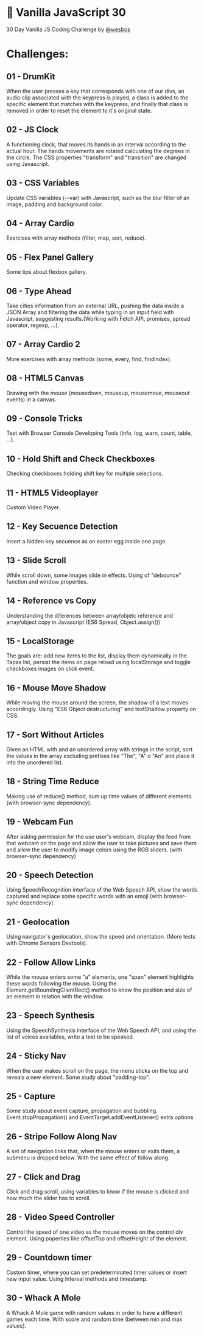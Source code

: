 # 🍦 Vanilla JavaScript 30
30 Day Vanilla JS Coding Challenge by [@wesbos](https://JavaScript30.com)

# Challenges:

## 01 - DrumKit

When the user presses a key that corresponds with one of our divs, an audio clip associated with the keypress is played, a class is added to the specific element that matches with the keypress, and finally that class is removed in order to reset the element to it's original state.

## 02 - JS Clock

A functioning clock, that moves its hands in an interval according to the actual hour. The hands movements are rotated calculating the degrees in the circle. The CSS properties "transform" and "transition" are changed using Javascript.

## 03 - CSS Variables

Update CSS variables (--var) with Javascript, such as the blur filter of an image, padding and background color.

## 04 - Array Cardio

Exercises with array methods (filter, map, sort, reduce).

## 05 - Flex Panel Gallery

Some tips about flexbox gallery.

## 06 - Type Ahead

Take cities information from an external URL, pushing the data inside a JSON Array and filtering the data while typing in an input field with Javascript, suggesting results.(Working with Fetch API, promises, spread operator, regexp, ...).

## 07 - Array Cardio 2

More exercises with array methods (some, every, find, findIndex).

## 08 - HTML5 Canvas

Drawing with the mouse (mousedown, mouseup, mousemove, mouseout events) in a canvas.

## 09 - Console Tricks

Test with Browser Console Developing Tools (info, log, warn, count, table, ...).

## 10 - Hold Shift and Check Checkboxes

Checking checkboxes holding shift key for multiple selections.

## 11 - HTML5 Videoplayer

Custom Video Player.

## 12 - Key Secuence Detection

Insert a hidden key secuence as an easter egg inside one page.

## 13 - Slide Scroll

While scroll down, some images slide in effects. Using of "debounce" function and window properties.

## 14 - Reference vs Copy

Understanding the diferences between array/objetc reference and array/object copy in Javascript (ES6 Spread, Object.assign())

## 15 - LocalStorage

The goals are: add new items to the list, display them dynamically in the Tapas list, persist the items on page reload using localStorage and toggle checkboxes images on click event.

## 16 - Mouse Move Shadow

While moving the mouse around the screen, the shadow of a text moves accordingly. Using "ES6 Object destructuring" and textShadow property on CSS.

## 17 - Sort Without Articles

Given an HTML with and an unordered array with strings in the script, sort the values in the array excluding prefixes like "The", "A" o "An" and place it into the unordered list.

## 18 - String Time Reduce

Making use of reduce() method, sum up time values of different elements. (with browser-sync dependency).

## 19 - Webcam Fun

After asking permission for the use user's webcam, display the feed from that webcam on the page and allow the user to take pictures and save them and allow 
the user to modify image colors using the RGB sliders. (with browser-sync dependency)

## 20 - Speech Detection

Using SpeechRecognition interface of the Web Speech API, show the words captured and replace some specific words with an emoji (with browser-sync dependency).

## 21 - Geolocation

Using navigator´s geolocation, show the speed and orientation. (More tests with Chrome Sensors Devtools).

## 22 - Follow Allow Links

While the mouse enters some "a" elements, one "span" element highlights these words following the mouse. Using the Element.getBoundingClientRect() method to know the position and size of an element in relation with the window.

## 23 - Speech Synthesis

Using the SpeechSynthesis interface of the Web Speech API, and using the list of voices availables, write a text to be speaked. 

## 24 - Sticky Nav

When the user makes scroll on the page, the menu sticks on the top and reveals a new element. Some study about "padding-top".

## 25 - Capture

Some study about event capture, propagation and bubbling. Event.stopPropagation() and EventTarget.addEventListener() extra options

## 26 - Stripe Follow Along Nav

A set of navigation links that, when the mouse enters or exits them, a submenu is dropped below. With the same effect of follow along.

## 27 - Click and Drag

Click and drag scroll, using variables to know if the mouse is clicked and how much the slider has to scroll.

## 28 - Video Speed Controller

Control the speed of one video as the mouse moves on the control div element. Using poperties like offsetTop and offsetHeight of the element.

## 29 - Countdown timer

Custom timer, where you can set predeterminated timer values or insert new input value. Using Interval methods and timestamp.

## 30 - Whack A Mole

A Whack A Mole game with random values in order to have a different games each time. With score and random time (between min and max values).
